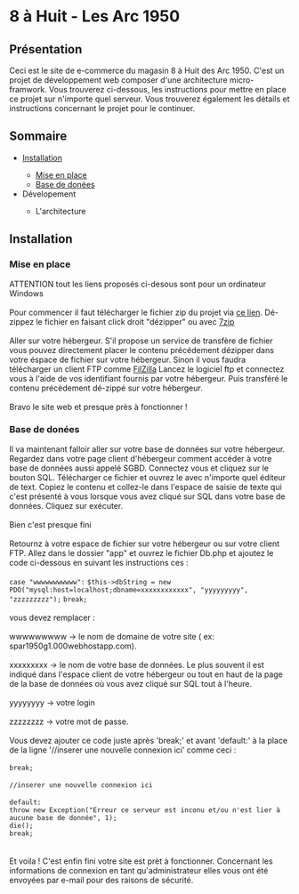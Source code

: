<h1>8 à Huit - Les Arc 1950</h1>
<article>
<h2>Présentation</h2>
<div>
Ceci est le site de e-commerce du magasin 8 à Huit des Arc 1950.
C'est un projet de développement web composer d'une architecture micro-framwork. 
Vous trouverez ci-dessous, les instructions pour mettre en place ce projet sur n'importe quel serveur. 
Vous trouverez également les détails et instructions concernant le projet pour le continuer.
</div>
</article>
<article>
<h2>Sommaire</h2>
<ul>
<a href="#instal"><li>Installation</li></a>
<ul>
<a href="#ddl"><li>Mise en place</li></a>
<a href="#base"><li>Base de donées</li></a>
</ul>
<li>Dévelopement</li>
<ul>
<li>L'architecture</li>
</ul>
</ul>
</article>
<article>
<h2 id="instal">Installation</h2>
<div>
<h3 id="ddl">Mise en place</h3>
<span>ATTENTION tout les liens proposés ci-desous sont pour un ordinateur Windows</span>
<br><br>
<div>
Pour commencer il faut télécharger le fichier zip du projet via <a href="">ce lien</a>.
Dé-zippez le fichier en faisant click droit "dézipper" ou avec <a href="https://www.7-zip.org/a/7z1900.exe">7zip</a>
<br><br>
Aller sur votre hébergeur. S'il propose un service de transfère de fichier vous pouvez directement placer le contenu précédement dézipper dans votre éspace de fichier sur votre hébergeur.
Sinon il vous faudra télécharger un client FTP comme <a href="https://dl2.cdn.filezilla-project.org/client/FileZilla_3.41.2_win32-setup.exe?h=XPbVqsko3KXY-wV8UvtJ_A&x=1553795918">FilZilla</a>
Lancez le logiciel ftp et connectez vous à l'aide de vos identifiant fournis par votre hébergeur.
Puis transféré le contenu précèdement dé-zippé sur votre hébergeur.
<br><br>
<span>Bravo le site web et presque près à fonctionner !</span>
</div>
</div>
<div>
<h3 id="base">Base de donées</h3>
<div>
Il va maintenant falloir aller sur votre base de données sur votre hébergeur.
Regardez dans votre page client d'hébergeur comment accéder à votre base de données aussi appelé SGBD.
Connectez vous et cliquez sur le bouton SQL.
Télécharger ce fichier et ouvrez le avec n'importe quel éditeur de text.
Copiez le contenu et collez-le dans l'espace de saisie de texte qui c'est présenté à vous lorsque vous avez cliqué sur SQL dans votre base de données.
Cliquez sur exécuter.
<br><br>
Bien c'est presque fini
<br><br>
Retournz à votre espace de fichier sur votre hébergeur ou sur votre client FTP.
Allez dans le dossier "app" et ouvrez le fichier Db.php et ajoutez le code ci-dessous en suivant les instructions ces :
<br><br>
<code>case "wwwwwwwwwww":</code>
<code>$this->dbString = new PDO("mysql:host=localhost;dbname=xxxxxxxxxxxx", "yyyyyyyyy", "zzzzzzzzz");</code>
<code>break;</code>
<br><br>
vous devez remplacer :<br><br>
wwwwwwwww -> le nom de domaine de votre site ( ex: spar1950g1.000webhostapp.com).<br><br>
xxxxxxxxx -> le nom de votre base de données. Le plus souvent il est indiqué dans l'espace client de votre hébergeur ou tout en haut de la page de la base de données où vous avez cliqué sur SQL tout à l'heure. <br><br>
yyyyyyyy -> votre login
<br><br>
zzzzzzzz -> votre mot de passe. <br><br>
Vous devez ajouter ce code juste après 'break;' et avant 'default:' à la place de la ligne '//inserer une nouvelle connexion ici' comme ceci : <br><br>
<code>break;</code>
<br><br>
<code>//inserer une nouvelle connexion ici</code>
<br><br>
<code>default:</code><br>
<code>throw new Exception("Erreur ce serveur est inconu et/ou n'est lier à aucune base de donnée", 1);</code><br>
<code>die();</code><br>
<code>break;</code><br>
<br><br>
Et voila ! C'est enfin fini votre site est prèt à fonctionner. 
Concernant les informations de connexion en tant qu'administrateur elles vous ont été envoyées par e-mail pour des raisons de sécurité.
</div>
</div>
</article>
